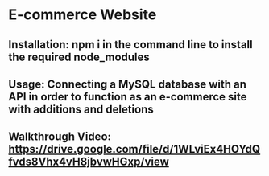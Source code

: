 # E-commerce Website
## Installation: npm i in the command line to install the required node_modules
## Usage: Connecting a MySQL database with an API in order to function as an e-commerce site with additions and deletions
## Walkthrough Video: https://drive.google.com/file/d/1WLviEx4HOYdQfvds8Vhx4vH8jbvwHGxp/view
